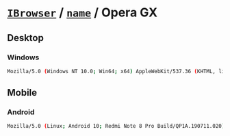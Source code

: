 # [`IBrowser`](/api/ua-parser-js/get-browser.md) / [`name`](../name.md) / Opera GX

## Desktop

### Windows

```sh
Mozilla/5.0 (Windows NT 10.0; Win64; x64) AppleWebKit/537.36 (KHTML, like Gecko) Chrome/73.0.3683.103 Safari/537.36 OPR/60.0.3255.50747 OPRGX/60.0.3255.50747
```

## Mobile

### Android

```sh
Mozilla/5.0 (Linux; Android 10; Redmi Note 8 Pro Build/QP1A.190711.020) AppleWebKit/537.36 (KHTML, like Gecko) Chrome/115.0.5790.168 Mobile Safari/537.36 OPX/2
```